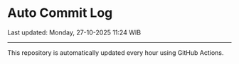 # Auto Commit Log

Last updated: Monday, 27-10-2025 11:24 WIB

---

This repository is automatically updated every hour using GitHub Actions.
